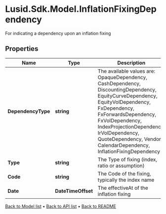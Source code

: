 # Lusid.Sdk.Model.InflationFixingDependency
For indicating a dependency upon an inflation fixing

## Properties

Name | Type | Description | Notes
------------ | ------------- | ------------- | -------------
**DependencyType** | **string** | The available values are: OpaqueDependency, CashDependency, DiscountingDependency, EquityCurveDependency, EquityVolDependency, FxDependency, FxForwardsDependency, FxVolDependency, IndexProjectionDependency, IrVolDependency, QuoteDependency, Vendor, CalendarDependency, InflationFixingDependency | 
**Type** | **string** | The Type of fixing (index, ratio or assumption) | 
**Code** | **string** | The Code of the fixing, typically the index name | 
**Date** | **DateTimeOffset** | The effectiveAt of the inflation fixing | 

[Back to Model list](../README.md#documentation-for-models) &#8226; [Back to API list](../README.md#documentation-for-api-endpoints) &#8226; [Back to README](../README.md)

